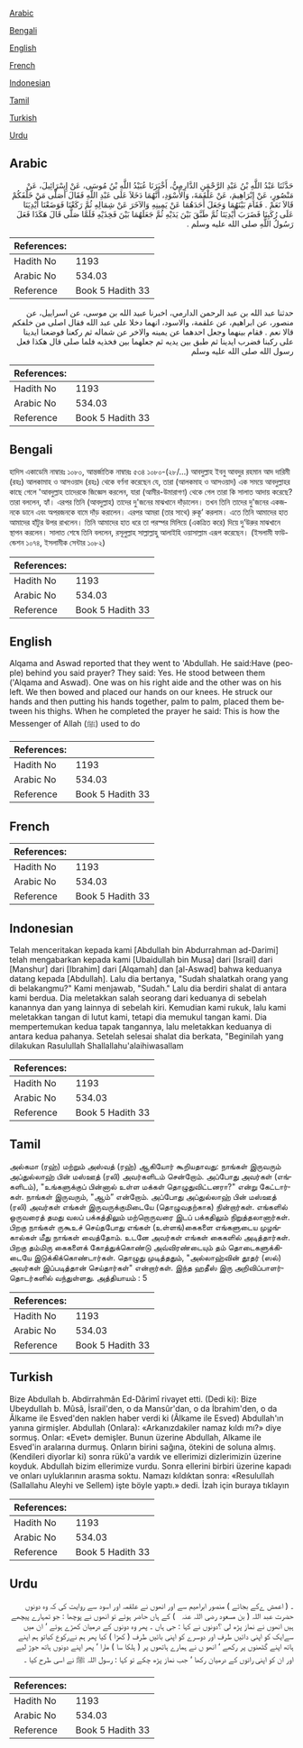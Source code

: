 [Arabic](#arabic)

[Bengali](#bengali)

[English](#english)

[French](#french)

[Indonesian](#indonesian)

[Tamil](#tamil)

[Turkish](#turkish)

[Urdu](#urdu)

## Arabic


<div dir="rtl" lang="ar" style={{fontSize:'larger',backgroundColor:'#f8f9fa',padding:20}}>
حَدَّثَنَا عَبْدُ اللَّهِ بْنُ عَبْدِ الرَّحْمَنِ الدَّارِمِيُّ، أَخْبَرَنَا عُبَيْدُ اللَّهِ بْنُ مُوسَى، عَنْ إِسْرَائِيلَ، عَنْ مَنْصُورٍ، عَنْ إِبْرَاهِيمَ، عَنْ عَلْقَمَةَ، وَالأَسْوَدِ، أَنَّهُمَا دَخَلاَ عَلَى عَبْدِ اللَّهِ فَقَالَ أَصَلَّى مَنْ خَلْفَكُمْ قَالاَ نَعَمْ ‏.‏ فَقَامَ بَيْنَهُمَا وَجَعَلَ أَحَدَهُمَا عَنْ يَمِينِهِ وَالآخَرَ عَنْ شِمَالِهِ ثُمَّ رَكَعْنَا فَوَضَعْنَا أَيْدِيَنَا عَلَى رُكَبِنَا فَضَرَبَ أَيْدِيَنَا ثُمَّ طَبَّقَ بَيْنَ يَدَيْهِ ثُمَّ جَعَلَهُمَا بَيْنَ فَخِذَيْهِ فَلَمَّا صَلَّى قَالَ هَكَذَا فَعَلَ رَسُولُ اللَّهِ صلى الله عليه وسلم ‏.‏
</div>
<div style={{backgroundColor:'#f8f9fa',padding:20, marginBottom: 10}}><table> <thead> <tr> <th>References:</th> <th></th> </tr> </thead> <tbody><tr><td>Hadith No</td><td>1193</td></tr><tr><td>Arabic No</td><td>534.03</td></tr><tr><td>Reference</td><td>Book 5 Hadith 33</td></tr></tbody></table></div>


<div dir="rtl" lang="ar" style={{fontSize:'larger',backgroundColor:'#f8f9fa',padding:20}}>
حدثنا عبد الله بن عبد الرحمن الدارمي، اخبرنا عبيد الله بن موسى، عن اسراييل، عن منصور، عن ابراهيم، عن علقمة، والاسود، انهما دخلا على عبد الله فقال اصلى من خلفكم قالا نعم . فقام بينهما وجعل احدهما عن يمينه والاخر عن شماله ثم ركعنا فوضعنا ايدينا على ركبنا فضرب ايدينا ثم طبق بين يديه ثم جعلهما بين فخذيه فلما صلى قال هكذا فعل رسول الله صلى الله عليه وسلم
</div>
<div style={{backgroundColor:'#f8f9fa',padding:20, marginBottom: 10}}><table> <thead> <tr> <th>References:</th> <th></th> </tr> </thead> <tbody><tr><td>Hadith No</td><td>1193</td></tr><tr><td>Arabic No</td><td>534.03</td></tr><tr><td>Reference</td><td>Book 5 Hadith 33</td></tr></tbody></table></div>

## Bengali


<div dir="ltr" lang="bn" style={{fontSize:'larger',backgroundColor:'#f8f9fa',padding:20}}>
হাদিস একাডেমি নাম্বারঃ ১০৮০, আন্তর্জাতিক নাম্বারঃ ৫৩৪ ১০৮০-(২৮/...) আবদুল্লাহ ইবনু আবদুর রহমান আদ দারিমী (রহঃ) আলকামাহ ও আসওয়াদ (রহঃ) থেকে বর্ণনা করেছেন যে, তারা (আলকমাহ ও আসওয়াদ) এক সময়ে আবদুল্লাহর কাছে গেলে 'আবদুল্লাহ তাদেরকে জিজ্ঞেস করলেন, যারা (আমীর-উমারাগণ) থেকে গেল তারা কি সালাত আদায় করেছে? তারা বললেন, হ্যাঁ। এরপর তিনি (আবদুল্লাহ) তাদের দু'জনের মাঝখানে দাঁড়ালেন। তখন তিনি তাদের দু'জনের একজনকে ডানে এবং অপরজনকে বামে দাঁড় করালেন। এরপর আমরা (তার সাথে) রুকূ’ করলাম। এতে তিনি আমাদের হাত আমাদের হাঁটুর উপর রাখলেন। তিনি আমাদের হাত ধরে তা পরস্পর মিলিয়ে (একত্রিত করে) দিয়ে দু’উরুর মাঝখানে স্থাপন করলেন। সালাত শেষে তিনি বললেন, রসূলুল্লাহ সাল্লাল্লাহু আলাইহি ওয়াসাল্লাম এরূপ করেছেন। (ইসলামী ফাউন্ডেশন ১০৭৪, ইসলামীক সেন্টার ১০৮২)
</div>
<div style={{backgroundColor:'#f8f9fa',padding:20, marginBottom: 10}}><table> <thead> <tr> <th>References:</th> <th></th> </tr> </thead> <tbody><tr><td>Hadith No</td><td>1193</td></tr><tr><td>Arabic No</td><td>534.03</td></tr><tr><td>Reference</td><td>Book 5 Hadith 33</td></tr></tbody></table></div>

## English


<div dir="ltr" lang="en" style={{fontSize:'larger',backgroundColor:'#f8f9fa',padding:20}}>
Alqama and Aswad reported that they went to 'Abdullah. He said:Have (people) behind you said prayer? They said: Yes. He stood between them ('Alqama and Aswad). One was on his right aide and the other was on his left. We then bowed and placed our hands on our knees. He struck our hands and then putting his hands together, palm to palm, placed them between his thighs. When he completed the prayer he said: This is how the Messenger of Allah (ﷺ) used to do
</div>
<div style={{backgroundColor:'#f8f9fa',padding:20, marginBottom: 10}}><table> <thead> <tr> <th>References:</th> <th></th> </tr> </thead> <tbody><tr><td>Hadith No</td><td>1193</td></tr><tr><td>Arabic No</td><td>534.03</td></tr><tr><td>Reference</td><td>Book 5 Hadith 33</td></tr></tbody></table></div>

## French


<div dir="ltr" lang="fr" style={{fontSize:'larger',backgroundColor:'#f8f9fa',padding:20}}>

</div>
<div style={{backgroundColor:'#f8f9fa',padding:20, marginBottom: 10}}><table> <thead> <tr> <th>References:</th> <th></th> </tr> </thead> <tbody><tr><td>Hadith No</td><td>1193</td></tr><tr><td>Arabic No</td><td>534.03</td></tr><tr><td>Reference</td><td>Book 5 Hadith 33</td></tr></tbody></table></div>

## Indonesian


<div dir="ltr" lang="id" style={{fontSize:'larger',backgroundColor:'#f8f9fa',padding:20}}>
Telah menceritakan kepada kami [Abdullah bin Abdurrahman ad-Darimi] telah mengabarkan kepada kami [Ubaidullah bin Musa] dari [Israil] dari [Manshur] dari [Ibrahim] dari [Alqamah] dan [al-Aswad] bahwa keduanya datang kepada [Abdullah]. Lalu dia bertanya, "Sudah shalatkah orang yang di belakangmu?" Kami menjawab, "Sudah." Lalu dia berdiri shalat di antara kami berdua. Dia meletakkan salah seorang dari keduanya di sebelah kanannya dan yang lainnya di sebelah kiri. Kemudian kami rukuk, lalu kami meletakkan tangan di lutut kami, tetapi dia memukul tangan kami. Dia mempertemukan kedua tapak tangannya, lalu meletakkan keduanya di antara kedua pahanya. Setelah selesai shalat dia berkata, "Beginilah yang dilakukan Rasulullah Shallallahu'alaihiwasallam
</div>
<div style={{backgroundColor:'#f8f9fa',padding:20, marginBottom: 10}}><table> <thead> <tr> <th>References:</th> <th></th> </tr> </thead> <tbody><tr><td>Hadith No</td><td>1193</td></tr><tr><td>Arabic No</td><td>534.03</td></tr><tr><td>Reference</td><td>Book 5 Hadith 33</td></tr></tbody></table></div>

## Tamil


<div dir="ltr" lang="ta" style={{fontSize:'larger',backgroundColor:'#f8f9fa',padding:20}}>
அல்கமா (ரஹ்) மற்றும் அஸ்வத் (ரஹ்) ஆகியோர் கூறியதாவது: நாங்கள் இருவரும் அப்துல்லாஹ் பின் மஸ்ஊத் (ரலி) அவர்களிடம் சென்றோம். அப்போது அவர்கள் (எங்களிடம்), "உங்களுக்குப் பின்னால் உள்ள மக்கள் தொழுதுவிட்டனரா?" என்று கேட்டார்கள். நாங்கள் இருவரும், "ஆம்” என்றோம். அப்போது அப்துல்லாஹ் பின் மஸ்ஊத் (ரலி) அவர்கள் எங்கள் இருவருக்குமிடையே (தொழுவதற்காக) நின்றார்கள். எங்களில் ஒருவரைத் தமது வலப் பக்கத்திலும் மற்றொருவரை இடப் பக்கதிலும் நிறுத்தலானார்கள். பிறகு நாங்கள் ருகூஉச் செய்தபோது எங்கள் (உள்ளங்)கைகளை எங்களுடைய முழங்கால்கள் மீது நாங்கள் வைத்தோம். உடனே அவர்கள் எங்கள் கைகளில் அடித்தார்கள். பிறகு தம்மிரு கைகளைக் கோத்துக்கொண்டு அவ்விரண்டையும் தம் தொடைகளுக்கிடையே இடுக்கிக்கொண்டார்கள். தொழுது முடித்ததும், "அல்லாஹ்வின் தூதர் (ஸல்) அவர்கள் இப்படித்தான் செய்தார்கள்" என்றார்கள். இந்த ஹதீஸ் இரு அறிவிப்பாளர்தொடர்களில் வந்துள்ளது. அத்தியாயம் : 5
</div>
<div style={{backgroundColor:'#f8f9fa',padding:20, marginBottom: 10}}><table> <thead> <tr> <th>References:</th> <th></th> </tr> </thead> <tbody><tr><td>Hadith No</td><td>1193</td></tr><tr><td>Arabic No</td><td>534.03</td></tr><tr><td>Reference</td><td>Book 5 Hadith 33</td></tr></tbody></table></div>

## Turkish


<div dir="ltr" lang="tr" style={{fontSize:'larger',backgroundColor:'#f8f9fa',padding:20}}>
Bize Abdullah b. Abdirrahmân Ed-Dârimî rivayet etti. (Dedi ki): Bize UbeyduIIah b. Mûsâ, İsrail'den, o da Mansûr'dan, o da İbrahim'den, o da Âlkame ile Esved'den naklen haber verdi ki (Âlkame ile Esved) Abdullah'ın yanına girmişler. Abdullah (Onlara): «Arkanızdakiler namaz kıldı mı?» diye sormuş. Onlar: «Evet» demişler. Bunun üzerine Abdullah, Alkame ile Esved'in aralarına durmuş. Onların birini sağına, ötekini de soluna almış. (Kendileri diyorlar ki) sonra rükû'a vardık ve ellerimizi dizlerimizin üzerine koyduk. Abdullah bizim ellerimize vurdu. Sonra ellerini birbiri üzerine kapadı ve onları uyluklarının arasma soktu. Namazı kıldıktan sonra: «Resulullah (Sallallahu Aleyhi ve Sellem) işte böyle yaptı.» dedi. İzah için buraya tıklayın
</div>
<div style={{backgroundColor:'#f8f9fa',padding:20, marginBottom: 10}}><table> <thead> <tr> <th>References:</th> <th></th> </tr> </thead> <tbody><tr><td>Hadith No</td><td>1193</td></tr><tr><td>Arabic No</td><td>534.03</td></tr><tr><td>Reference</td><td>Book 5 Hadith 33</td></tr></tbody></table></div>

## Urdu


<div dir="rtl" lang="ur" style={{fontSize:'larger',backgroundColor:'#f8f9fa',padding:20}}>
۔ ( اعمش ےکے بجائے ) منصور ابراھیم سے اور انھوں نے علقمہ اور اسود سے روایت کی کہ وہ دونوں حضرت عبد اللہ ( بن مسعود ‌رضی ‌اللہ ‌عنہ ‌ ‌ ) کے ہاں حاضر ہوئے تو انھوں نے پوچھا : جو تمہارے پیچھے ہیں انھوں نے نماز پڑھ لی ؟دونوں نے کہا : جی ہاں ۔ پھر وہ دونوں کے درمیان کھڑے ہوئے ‘ ان میں سےایک کو اپنی دائیں طرف اور دوسرے کو اپنی بائیں طرف ( کھڑا ) کیا پھر ہم نےرکوع کیاتو ہم اپنے ہاتھ اپنے گٹھنوں پر رکھے ‘ انھو ں نے ہمارے ہاتھوں پر ( ہلکا سا ) مارا ‘ پھر اپنے دونوں ہاتھ جوڑ لیے اور ان کو اپنی رانوں کے درمیان رکھا ‘ جب نماز پڑھ چکے تو کہا : رسول اللہ ﷺ نے اسی طرح کیا ۔
</div>
<div style={{backgroundColor:'#f8f9fa',padding:20, marginBottom: 10}}><table> <thead> <tr> <th>References:</th> <th></th> </tr> </thead> <tbody><tr><td>Hadith No</td><td>1193</td></tr><tr><td>Arabic No</td><td>534.03</td></tr><tr><td>Reference</td><td>Book 5 Hadith 33</td></tr></tbody></table></div>